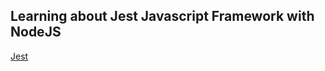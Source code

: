 
## Learning about Jest Javascript Framework with NodeJS 

<a href="https://jestjs.io" target="_blank">Jest</a>


